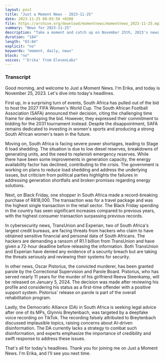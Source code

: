 ```yaml
---
layout: post
title: "Just a Moment News - 2023-11-25"
date: 2023-11-25 08:03:50 +0200
file: https://archive.org/download/momentnews/momentnews_2023-11-25.mp3
summary: "News for 2023-11-25"
description: "Take a moment and catch up on November 25th, 2023's news."
duration: "184"
length: "03:04"
explicit: "no"
keywords: "moment, daily, news"
block: "no"
voices: "'Erika' from ElevenLabs"
---
```


### Transcript

Good morning, and welcome to Just a Moment News. I'm Erika, and today is November 25, 2023. Let's dive into today's headlines.

First up, in a surprising turn of events, South Africa has pulled out of the bid to host the 2027 FIFA Women's World Cup. The South African Football Association (SAFA) announced their decision, citing the challenging time frame for developing the bid. However, they expressed their commitment to bidding for the 2031 tournament instead. Despite the disappointment, SAFA remains dedicated to investing in women's sports and producing a strong South African women's team in the future.

Moving on, South Africa is facing severe power shortages, leading to Stage 6 load shedding. The situation is due to low diesel reserves, breakdowns of generating units, and the need to replenish emergency reserves. While there have been some improvements in generation capacity, the energy availability factor has declined, contributing to the crisis. The government is working on plans to reduce load shedding and address the underlying issues, but criticism from political parties highlights the failures in addressing generation shortfalls and broken promises regarding energy solutions.

Next, on Black Friday, one shopper in South Africa made a record-breaking purchase of R818,000. The transaction was for a travel package and was the highest single transaction in the retail sector. The Black Friday spending in the country has seen significant increases compared to previous years, with the highest consumer transaction surpassing previous records.

In cybersecurity news, TransUnion and Experian, two of South Africa's largest credit bureaus, are facing threats from hackers who claim to have obtained sensitive financial and personal data of South Africans. The hackers are demanding a ransom of R1.1 billion from TransUnion and have given a 72-hour deadline before releasing the information. Both TransUnion and Experian have denied any evidence of a security breach but are taking the threats seriously and reviewing their systems for security.

In other news, Oscar Pistorius, the convicted murderer, has been granted parole by the Correctional Supervision and Parole Board. Pistorius, who has served nearly 11 years for the murder of his girlfriend Reeva Steenkamp, will be released on January 5, 2024. The decision was made after reviewing his profile and considering his status as a first-time offender with a positive support system. Pistorius' release on parole is part of the overall rehabilitation program.

Lastly, the Democratic Alliance (DA) in South Africa is seeking legal advice after one of its MPs, Glynnis Breytenbach, was targeted by a deepfake voice recording on TikTok. The recording falsely attributed to Breytenbach discussed implausible topics, raising concerns about AI-driven disinformation. The DA currently lacks a strategy to combat such disinformation, and experts emphasize the importance of credibility and swift response to address these issues.

That's all for today's headlines. Thank you for joining me on Just a Moment News. I'm Erika, and I'll see you next time.
